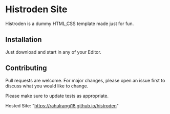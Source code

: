 # Histroden Site
Histroden is a dummy HTML,CSS template made just for fun.

## Installation
Just download and start in any of your Editor.


## Contributing
Pull requests are welcome. For major changes, please open an issue first to discuss what you would like to change.

Please make sure to update tests as appropriate.

Hosted Site: "https://rahulrangi18.github.io/histroden"